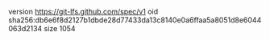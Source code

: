 version https://git-lfs.github.com/spec/v1
oid sha256:db6e6f8d2127b1dbde28d77433da13c8140e0a6ffaa5a8051d8e6044063d2134
size 1054
